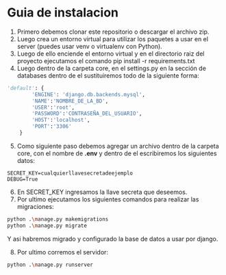 # Guia de instalacion

1. Primero debemos clonar este repositorio o descargar el archivo zip.
2. Luego crea un entorno virtual para utilizar los paquetes a usar en el server (puedes usar venv o virtualenv con Python).
3. Luego de ello enciende el entorno virtual y en el directorio raiz del proyecto ejecutamos el comando pip install -r requirements.txt
4. Luego dentro de la carpeta core, en el settings.py en la sección de databases dentro de el sustituiremos todo de la siguiente forma: 
 
```python
'default': {
        'ENGINE': 'django.db.backends.mysql',
        'NAME':'NOMBRE_DE_LA_BD',
        'USER':'root',
        'PASSWORD':'CONTRASEÑA_DEL_USUARIO',
        'HOST':'localhost',
        'PORT':'3306'
    }
```
5. Como siguiente paso debemos agregar un archivo dentro de la carpeta core, con el nombre de **.env** y dentro de el escribiremos los siguientes datos:
```.env
SECRET_KEY=cualquierllavesecretadeejemplo
DEBUG=True
```

6. En SECRET_KEY ingresamos la llave secreta que deseemos.
7. Por ultimo ejecutamos los siguientes comandos para realizar las migraciones:
```bash
python .\manage.py makemigrations
python .\manage.py migrate
```

Y asi habremos migrado y configurado la base de datos a usar por django.

8. Por ultimo corremos el servidor: 
```bash
python .\manage.py runserver
```